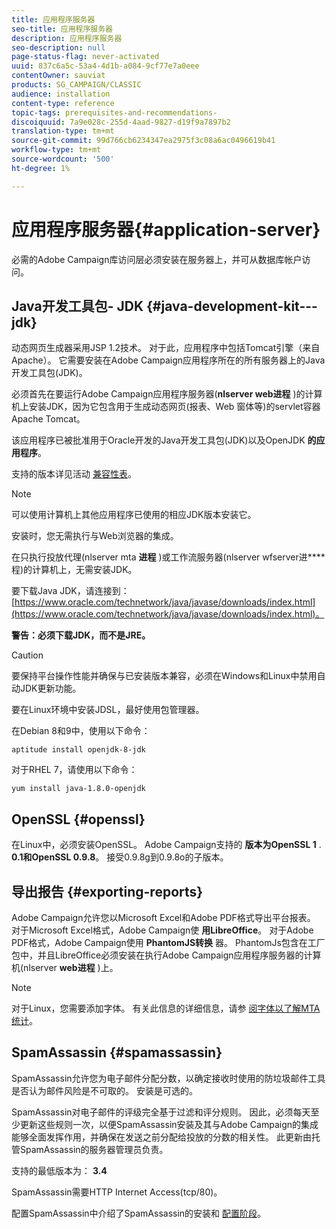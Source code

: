 ```yaml
---
title: 应用程序服务器
seo-title: 应用程序服务器
description: 应用程序服务器
seo-description: null
page-status-flag: never-activated
uuid: 837c6a5c-53a4-4d1b-a084-9cf77e7a0eee
contentOwner: sauviat
products: SG_CAMPAIGN/CLASSIC
audience: installation
content-type: reference
topic-tags: prerequisites-and-recommendations-
discoiquuid: 7a9e028c-255d-4aad-9827-d19f9a7897b2
translation-type: tm+mt
source-git-commit: 99d766cb6234347ea2975f3c08a6ac0496619b41
workflow-type: tm+mt
source-wordcount: '500'
ht-degree: 1%

---
```



# 应用程序服务器{#application-server}

必需的Adobe Campaign库访问层必须安装在服务器上，并可从数据库帐户访问。

## Java开发工具包- JDK {#java-development-kit---jdk}

动态网页生成器采用JSP 1.2技术。 对于此，应用程序中包括Tomcat引擎（来自Apache）。 它需要安装在Adobe Campaign应用程序所在的所有服务器上的Java开发工具包(JDK)。

必须首先在要运行Adobe Campaign应用程序服务器(**nlserver web进程** )的计算机上安装JDK，因为它包含用于生成动态网页(报表、Web 窗体等)的servlet容器Apache Tomcat。

该应用程序已被批准用于Oracle开发的Java开发工具包(JDK)以及OpenJDK **的应用程序**。

支持的版本详见活动 [兼容性表](../../rn/using/compatibility-matrix.md)。

>[!NOTE]
>
>可以使用计算机上其他应用程序已使用的相应JDK版本安装它。
>  
>安装时，您无需执行与Web浏览器的集成。
>
>在只执行投放代理(nlserver mta **进程** )或工作流服务器(nlserver wfserver进&#x200B;**** 程)的计算机上，无需安装JDK。

要下载Java JDK，请连接到： [https://www.oracle.com/technetwork/java/javase/downloads/index.html](https://www.oracle.com/technetwork/java/javase/downloads/index.html)。

**警告：必须下载JDK，而不是JRE。**

>[!CAUTION]
>
>要保持平台操作性能并确保与已安装版本兼容，必须在Windows和Linux中禁用自动JDK更新功能。

要在Linux环境中安装JDSL，最好使用包管理器。

在Debian 8和9中，使用以下命令：

```
aptitude install openjdk-8-jdk
```

对于RHEL 7，请使用以下命令：

```
yum install java-1.8.0-openjdk
```

## OpenSSL {#openssl}

在Linux中，必须安装OpenSSL。 Adobe Campaign支持的 **版本为OpenSSL 1** . **0.1和OpenSSL 0.9.8**。 接受0.9.8g到0.9.8o的子版本。

## 导出报告 {#exporting-reports}

Adobe Campaign允许您以Microsoft Excel和Adobe PDF格式导出平台报表。 对于Microsoft Excel格式，Adobe Campaign使 **用LibreOffice**。 对于Adobe PDF格式，Adobe Campaign使用 **PhantomJS转换** 器。 PhantomJs包含在工厂包中，并且LibreOffice必须安装在执行Adobe Campaign应用程序服务器的计算机(nlserver **web进程** )上。

>[!NOTE]
>
>对于Linux，您需要添加字体。 有关此信息的详细信息，请参 [阅字体以了解MTA统计](../../installation/using/prerequisites-of-campaign-installation-in-linux.md#fonts-for-mta-statistics)。

## SpamAssassin {#spamassassin}

SpamAssassin允许您为电子邮件分配分数，以确定接收时使用的防垃圾邮件工具是否认为邮件风险是不可取的。 安装是可选的。

SpamAssassin对电子邮件的评级完全基于过滤和评分规则。 因此，必须每天至少更新这些规则一次，以便SpamAssassin安装及其与Adobe Campaign的集成能够全面发挥作用，并确保在发送之前分配给投放的分数的相关性。 此更新由托管SpamAssassin的服务器管理员负责。

支持的最低版本为： **3.4**

SpamAssassin需要HTTP Internet Access(tcp/80)。

配置SpamAssassin中介绍了SpamAssassin的安装和 [配置阶段](../../installation/using/configuring-spamassassin.md)。
